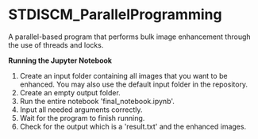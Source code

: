 # STDISCM_ParallelProgramming

A parallel-based program that performs bulk image enhancement through the use of threads and locks.

**Running the Jupyter Notebook**
1. Create an input folder containing all images that you want to be enhanced. You may also use the default input folder in the repository.
2. Create an empty output folder.
3. Run the entire notebook 'final_notebook.ipynb'.
4. Input all needed arguments correctly.
5. Wait for the program to finish running.
6. Check for the output which is a 'result.txt' and the enhanced images.
